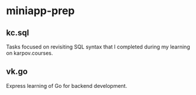 # miniapp-prep

## kc.sql

Tasks focused on revisiting SQL syntax that I completed during my learning on karpov.courses.

## vk.go

Express learning of Go for backend development.
